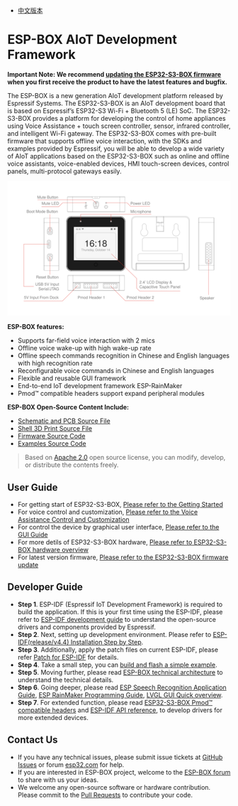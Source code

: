 * [中文版本](README_cn.md)

# ESP-BOX AIoT Development Framework

**Important Note: We recommend [updating the ESP32-S3-BOX firmware](./docs/firmware_update.md) when you first receive the product to have the latest features and bugfix.**

The ESP-BOX is a new generation AIoT development platform released by Espressif Systems. The ESP32-S3-BOX is an AIoT development board that is based on Espressif’s ESP32-S3 Wi-Fi + Bluetooth 5 (LE) SoC. The ESP32-S3-BOX provides a platform for developing the control of home appliances using Voice Assistance + touch screen controller, sensor, infrared controller, and intelligent Wi-Fi gateway. The ESP32-S3-BOX comes with pre-built firmware that supports offline voice interaction, with the SDKs and examples provided by Espressif, you will be able to develop a wide variety of AIoT applications based on the ESP32-S3-BOX such as online and offline voice assistants, voice-enabled devices, HMI touch-screen devices, control panels, multi-protocol gateways easily. 

![esp_box_hardware](./docs/_static/esp32_s3_box_hardware.svg)

**ESP-BOX features:**

* Supports far-field voice interaction with 2 mics
* Offline voice wake-up with high wake-up rate
* Offline speech commands recognition in Chinese and English languages with high recognition rate
* Reconfigurable voice commands in Chinese and English languages
* Flexible and reusable GUI framework
* End-to-end IoT development framework ESP-RainMaker
* Pmod™ compatible headers support expand peripheral modules

**ESP-BOX Open-Source Content Include:**

* [Schematic and PCB Source File](./hardware)
* [Shell 3D Print Source File](./hardware/esp32_s3_box_shell_step)
* [Firmware Source Code](./examples/factory_demo)
* [Examples Source Code](./examples)

> Based on [Apache 2.0](https://github.com/espressif/esp-box/blob/master/LICENSE) open source license, you can modify, develop, or distribute the contents freely. 

## User Guide

* For getting start of ESP32-S3-BOX, [Please refer to the Getting Started](./docs/getting_started.md)
* For voice control and customization, [Please refer to the Voice Assistance Control and Customization](./docs/getting_started.md#voice-assistance-control-and-customization)
* For control the device by graphical user interface, [Please refer to the GUI Guide](./docs/getting_started.md#esp32-s3-box-graphical-user-interface)
* For more detils of ESP32-S3-BOX hardware, [Please refer to ESP32-S3-BOX hardware overview](./docs/hardware_overview.md)
* For latest version firmware, [Please refer to the ESP32-S3-BOX firmware update](./docs/firmware_update.md)

## Developer Guide

* **Step 1**. ESP-IDF (Espressif IoT Development Framework) is required to build the application. If this is your first time using the ESP-IDF, please refer to [ESP-IDF development guide](https://docs.espressif.com/projects/esp-idf/en/release-v4.4/esp32s3/index.html) to understand the open-source drivers and components provided by Espressif.
* **Step 2**. Next, setting up development environment. Please refer to [ESP-IDF(release/v4.4) Installation Step by Step](https://docs.espressif.com/projects/esp-idf/en/release-v4.4/esp32s3/get-started/index.html#installation-step-by-step).
* **Step 3**. Additionally, apply the patch files on current ESP-IDF, please refer [Patch for ESP-IDF](./idf_patch) for details.
* **Step 4**. Take a small step, you can [build and flash a simple example](./examples/image_display).
* **Step 5**. Moving further, please read [ESP-BOX technical architecture](./docs/technical_architecture.md) to understand the technical details.
* **Step 6**. Going deeper, please read [ESP Speech Recognition Application Guide](https://github.com/espressif/esp-sr), [ESP RainMaker Programming Guide](https://docs.espressif.com/projects/esp-rainmaker/en/latest/), [LVGL GUI Quick overview](https://docs.lvgl.io/latest/en/html/get-started/quick-overview.html).
* **Step 7**. For extended function, please read [ESP32-S3-BOX Pmod™ compatible headers](./docs/hardware_overview.md) and [ESP-IDF API reference](https://docs.espressif.com/projects/esp-idf/en/latest/esp32/api-reference/index.html), to develop drivers for more extended devices.

## Contact Us

* If you have any technical issues, please submit issue tickets at [GitHub Issues](https://github.com/espressif/esp-box/issues) or forum [esp32.com](https://esp32.com/) for help.
* If you are interested in ESP-BOX project, welcome to the [ESP-BOX forum](https://esp32.com/viewforum.php?f=44) to share with us your ideas.
* We welcome any open-source software or hardware contribution. Please commit to the [Pull Requests](https://github.com/espressif/esp-box/pulls) to contribute your code.
